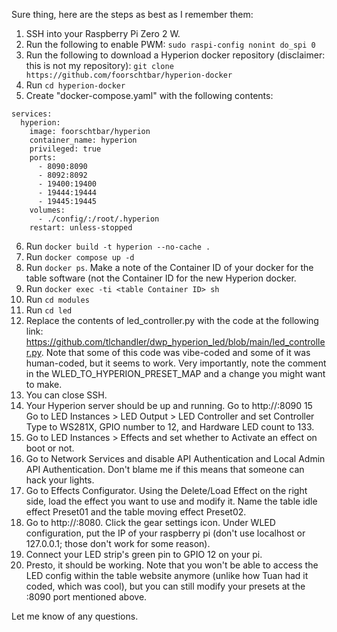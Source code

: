 Sure thing, here are the steps as best as I remember them:

1. SSH into your Raspberry Pi Zero 2 W.
2. Run the following to enable PWM: `sudo raspi-config nonint do_spi 0`
3. Run the following to download a Hyperion docker repository (disclaimer: this is not my repository): `git clone https://github.com/foorschtbar/hyperion-docker`
4. Run `cd hyperion-docker`
5. Create "docker-compose.yaml" with the following contents:
```
services:
  hyperion:
    image: foorschtbar/hyperion
    container_name: hyperion
    privileged: true
    ports:
      - 8090:8090
      - 8092:8092
      - 19400:19400
      - 19444:19444
      - 19445:19445
    volumes:
      - ./config/:/root/.hyperion
    restart: unless-stopped
```
6. Run `docker build -t hyperion --no-cache .`
7. Run `docker compose up -d`
8. Run `docker ps`.  Make a note of the Container ID of your docker for the table software (not the Container ID for the new Hyperion docker.
9. Run `docker exec -ti <table Container ID> sh`
10. Run `cd modules`
11. Run `cd led`
12. Replace the contents of led_controller.py with the code at the following link: https://github.com/tlchandler/dwp_hyperion_led/blob/main/led_controller.py.  Note that some of this code was vibe-coded and some of it was human-coded, but it seems to work.  Very importantly, note the comment in the WLED_TO_HYPERION_PRESET_MAP and a change you might want to make.
13. You can close SSH.
14. Your Hyperion server should be up and running.  Go to http://<raspberry pi ip address>:8090
15 Go to LED Instances > LED Output > LED Controller and set Controller Type to WS281X, GPIO number to 12, and Hardware LED count to 133.
16. Go to LED Instances > Effects and set whether to Activate an effect on boot or not.
17.  Go to Network Services  and disable API Authentication and Local Admin API Authentication.  Don't blame me if this means that someone can hack your lights.
18.  Go to Effects Configurator.  Using the Delete/Load Effect on the right side, load the effect you want to use and modify it.  Name the table idle effect Preset01 and the table moving effect Preset02.
19. Go to http://<raspberry pi ip address>:8080.  Click the gear settings icon.  Under WLED configuration, put the IP of your raspberry pi (don't use localhost or 127.0.0.1; those don't work for some reason).
20. Connect your LED strip's green pin to GPIO 12 on your pi.
21. Presto, it should be working.  Note that you won't be able to access the LED config within the table website anymore (unlike how Tuan had it coded, which was cool), but you can still modify your presets at the :8090 port mentioned above.

Let me know of any questions.
